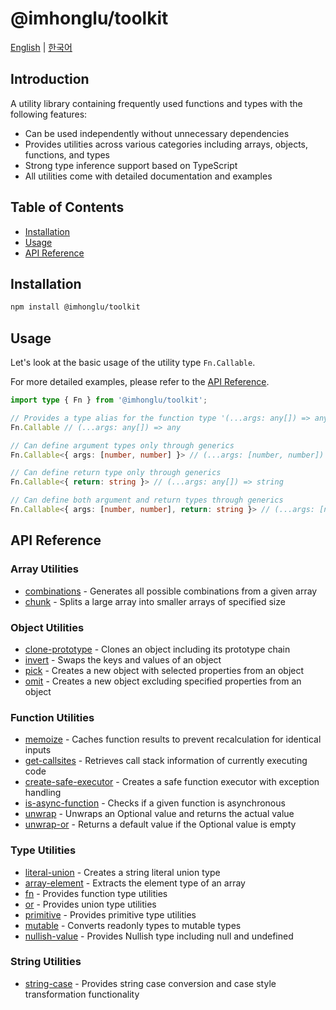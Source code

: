 # @imhonglu/toolkit

[English](./README.md) | [한국어](./README_KR.md)

## Introduction

A utility library containing frequently used functions and types with the following features:

- Can be used independently without unnecessary dependencies
- Provides utilities across various categories including arrays, objects, functions, and types
- Strong type inference support based on TypeScript
- All utilities come with detailed documentation and examples

## Table of Contents

- [Installation](#installation)
- [Usage](#usage)
- [API Reference](#api-reference)

## Installation

```bash
npm install @imhonglu/toolkit
```

## Usage

Let's look at the basic usage of the utility type `Fn.Callable`.

For more detailed examples, please refer to the [API Reference](#api-reference).

```ts
import type { Fn } from '@imhonglu/toolkit';

// Provides a type alias for the function type '(...args: any[]) => any'
Fn.Callable // (...args: any[]) => any

// Can define argument types only through generics
Fn.Callable<{ args: [number, number] }> // (...args: [number, number]) => any

// Can define return type only through generics
Fn.Callable<{ return: string }> // (...args: any[]) => string

// Can define both argument and return types through generics
Fn.Callable<{ args: [number, number], return: string }> // (...args: [number, number]) => string
```

## API Reference

### Array Utilities
- [combinations](./docs/toolkit.combinations.md) - Generates all possible combinations from a given array
- [chunk](./docs/toolkit.chunk.md) - Splits a large array into smaller arrays of specified size

### Object Utilities
- [clone-prototype](./docs/toolkit.cloneprototype.md) - Clones an object including its prototype chain
- [invert](./docs/toolkit.invert.md) - Swaps the keys and values of an object
- [pick](./docs/toolkit.pick.md) - Creates a new object with selected properties from an object
- [omit](./docs/toolkit.omit.md) - Creates a new object excluding specified properties from an object

### Function Utilities
- [memoize](./docs/toolkit.memoize.md) - Caches function results to prevent recalculation for identical inputs
- [get-callsites](./docs/toolkit.getcallsites.md) - Retrieves call stack information of currently executing code
- [create-safe-executor](./docs/toolkit.createsafeexecutor.md) - Creates a safe function executor with exception handling
- [is-async-function](./docs/toolkit.isasyncfunction.md) - Checks if a given function is asynchronous
- [unwrap](./docs/toolkit.unwrap.md) - Unwraps an Optional value and returns the actual value
- [unwrap-or](./docs/toolkit.unwrapor.md) - Returns a default value if the Optional value is empty

### Type Utilities
- [literal-union](./docs/toolkit.literalunion.md) - Creates a string literal union type
- [array-element](./docs/toolkit.arrayelement.md) - Extracts the element type of an array
- [fn](./docs/toolkit.fn.md) - Provides function type utilities
- [or](./docs/toolkit.or.md) - Provides union type utilities
- [primitive](./docs/toolkit.primitive.md) - Provides primitive type utilities
- [mutable](./docs/toolkit.mutable.md) - Converts readonly types to mutable types
- [nullish-value](./docs/toolkit.nullishvalue.md) - Provides Nullish type including null and undefined

### String Utilities
- [string-case](./docs/toolkit.stringcase.md) - Provides string case conversion and case style transformation functionality
